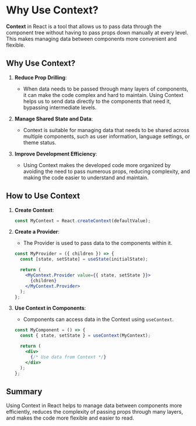 # Why Use Context?

**Context** in React is a tool that allows us to pass data through the component tree without having to pass props down manually at every level. This makes managing data between components more convenient and flexible.

## Why Use Context?

1. **Reduce Prop Drilling**:
   - When data needs to be passed through many layers of components, it can make the code complex and hard to maintain. Using Context helps us to send data directly to the components that need it, bypassing intermediate levels.

2. **Manage Shared State and Data**:
   - Context is suitable for managing data that needs to be shared across multiple components, such as user information, language settings, or theme status.

3. **Improve Development Efficiency**:
   - Using Context makes the developed code more organized by avoiding the need to pass numerous props, reducing complexity, and making the code easier to understand and maintain.

## How to Use Context

1. **Create Context**:
   ```jsx
   const MyContext = React.createContext(defaultValue);
   ```

2. **Create a Provider**:
   - The Provider is used to pass data to the components within it.
   ```jsx
   const MyProvider = ({ children }) => {
     const [state, setState] = useState(initialState);

     return (
       <MyContext.Provider value={{ state, setState }}>
         {children}
       </MyContext.Provider>
     );
   };
   ```

3. **Use Context in Components**:
   - Components can access data in the Context using `useContext`.
   ```jsx
   const MyComponent = () => {
     const { state, setState } = useContext(MyContext);

     return (
       <div>
         {/* Use data from Context */}
       </div>
     );
   };
   ```

## Summary

Using Context in React helps to manage data between components more efficiently, reduces the complexity of passing props through many layers, and makes the code more flexible and easier to read.
